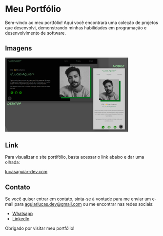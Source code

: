 # Meu Portfólio

Bem-vindo ao meu portfólio! Aqui você encontrará uma coleção de projetos que desenvolvi, demonstrando minhas habilidades em programação e desenvolvimento de software.

## Imagens
<div style="max-width: 600px; overflow: hidden;">
  <img src="./public/assets/images/geral/readme.png" alt="Imagem-Portfólio" style="width: 80%; height: auto;">
</div>


## Link

Para visualizar o site portifólio, basta acessar o link abaixo e dar uma olhada:

[lucasaguiar-dev.com](https://portfolio-my2v.onrender.com/)

## Contato

Se você quiser entrar em contato, sinta-se à vontade para me enviar um e-mail para aguiarlucas.dev@gmail.com ou me encontrar nas redes sociais:

- [Whatsapp](https://wa.me/5511974549205)
- [LinkedIn](https://www.linkedin.com/in/lucas-aguiar-5a889126b/)

Obrigado por visitar meu portfólio!

